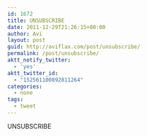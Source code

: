 ```yaml
---
id: 1672
title: UNSUBSCRIBE
date: 2011-12-29T21:26:15+00:00
author: Avi
layout: post
guid: http://aviflax.com/post/unsubscribe/
permalink: /post/unsubscribe/
aktt_notify_twitter:
  - 'yes'
aktt_twitter_id:
  - "152561100892811264"
categories:
  - none
tags:
  - tweet
---
```

UNSUBSCRIBE